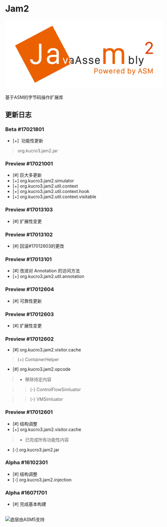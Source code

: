 # Jam2

![Jam2](https://github.com/kucro3/Resources/blob/master/Jam2-LOGO.jpg)

基于ASM的字节码操作扩展库 
 
## 更新日志 

### Beta #17021801
* [+]  功能性更新

 > org.kucro3.jam2.jar

### Preview #17021001
* [#] 巨大多更新
* [+] org.kucro3.jam2.simulator
* [+] org.kucro3.jam2.util.context
* [+] org.kucro3.jam2.util.context.hook
* [+] org.kucro3.jam2.util.context.visitable

### Preview #17013103
* [#] 扩展性变更

### Preview #17013102
* [#] 回滚#17012603的更改

### Preview #17013101
* [#] 改进对 Annotation 的访问方法
* [+] org.kucro3.jam2.util.annotation

### Preview #17012604
* [#] 可靠性更新

### Preview #17012603
* [#] 扩展性变更
 
### Preview #17012602
* [#] org.kucro3.jam2.visitor.cache
 > (+) ContainerHelper
 
* [#] org.kucro3.jam2.opcode

 > + 移除待定内容 
 
 >> (-) ControlFlowSimluator
 
 >> (-) VMSimluator
 
### Preview #17012601 
* [#] 结构调整
* [+] org.kucro3.jam2.visitor.cache
 
 > + 已完成所有功能性内容
 
* [-] org.kucro3.jam2.jar
 
### Alpha #16102301
* [#] 结构调整 
* [-] org.kucro3.jam2.injection

### Alpha #16071701
* [#] 完成基本构建

## 
![底层由ASM5支持](http://asm.ow2.org/images/poweredbyasm.gif)

